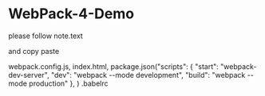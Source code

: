 # WebPack-4-Demo
please follow note.text


and copy paste

webpack.config.js, index.html,  package.json("scripts": {
      "start": "webpack-dev-server",
      "dev": "webpack --mode development",
      "build": "webpack --mode production"
    }, )
.babelrc









